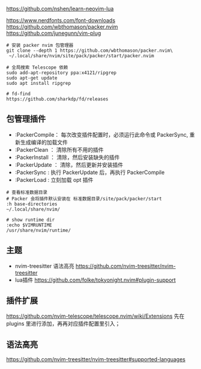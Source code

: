 
https://github.com/nshen/learn-neovim-lua

https://www.nerdfonts.com/font-downloads
https://github.com/wbthomason/packer.nvim
https://github.com/junegunn/vim-plug

```shell
# 安装 packer nvim 包管理器
git clone --depth 1 https://github.com/wbthomason/packer.nvim\
 ~/.local/share/nvim/site/pack/packer/start/packer.nvim

# 全局搜索 Telescope 依赖
sudo add-apt-repository ppa:x4121/ripgrep
sudo apt-get update
sudo apt install ripgrep

# fd-find
https://github.com/sharkdp/fd/releases

```

## 包管理插件
- :PackerCompile： 每次改变插件配置时，必须运行此命令或 PackerSync, 重新生成编译的加载文件
- :PackerClean ： 清除所有不用的插件
- :PackerInstall ： 清除，然后安装缺失的插件
- :PackerUpdate ： 清除，然后更新并安装插件
- :PackerSync : 执行 PackerUpdate 后，再执行 PackerCompile
- :PackerLoad : 立刻加载 opt 插件


```shell
# 查看标准数据目录
# Packer 会将插件默认安装在 标准数据目录/site/pack/packer/start
:h base-directories
~/.local/share/nvim/

# show runtime dir
:echo $VIMRUNTIME
/usr/share/nvim/runtime/

```


## 主题
- nvim-treesitter 语法高亮 https://github.com/nvim-treesitter/nvim-treesitter
- lua插件 https://github.com/folke/tokyonight.nvim#plugin-support


## 插件扩展
https://github.com/nvim-telescope/telescope.nvim/wiki/Extensions
先在 plugins 里进行添加，再再对应插件配置里引入；


## 语法高亮
https://github.com/nvim-treesitter/nvim-treesitter#supported-languages

